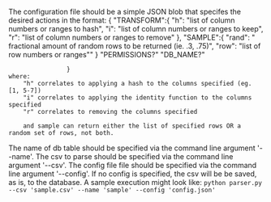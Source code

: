 The configuration file should be a simple JSON blob that specifes the desired actions in the format:
                    {
                        "TRANSFORM":{
                            "h": "list of column numbers or ranges to hash",
                            "i": "list of column numbers or ranges to keep",
                            "r": "list of column numbers or ranges to remove"
                        },
                        "SAMPLE":{
                            "rand": " fractional amount of random rows to be returned (ie. .3, .75)",
                            "row": "list of row numbers or ranges""
                        }
                        "PERMISSIONS?"
                        "DB_NAME?"

                    }
    where:
        "h" correlates to applying a hash to the columns specified (eg. [1, 5-7])
        "i" correlates to applying the identity function to the columns specified 
        "r" correlates to removing the columns specified

        and sample can return either the list of specified rows OR a random set of rows, not both.

The name of db table should be specified via the command line argument '--name'.
The csv to parse should be specified via the command line argument '--csv'.
The config file file should be specified via the command line argument '--config'.  If no config is specified, the csv will be be saved, as is, to the database. 
A sample execution might look like: `python parser.py --csv 'sample.csv' --name 'sample' --config 'config.json'`